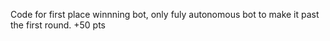 Code for first place winnning bot, only fuly autonomous bot to make it past the first round. +50 pts
